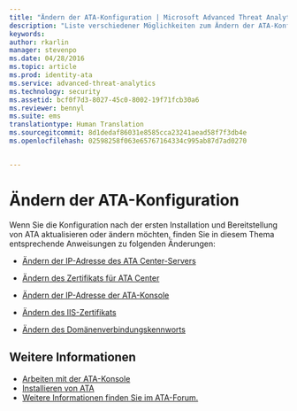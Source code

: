 ```yaml
---
title: "Ändern der ATA-Konfiguration | Microsoft Advanced Threat Analytics"
description: "Liste verschiedener Möglichkeiten zum Ändern der ATA-Konfiguration."
keywords: 
author: rkarlin
manager: stevenpo
ms.date: 04/28/2016
ms.topic: article
ms.prod: identity-ata
ms.service: advanced-threat-analytics
ms.technology: security
ms.assetid: bcf0f7d3-8027-45c0-8002-19f71fcb30a6
ms.reviewer: bennyl
ms.suite: ems
translationtype: Human Translation
ms.sourcegitcommit: 8d1dedaf86031e8585cca23241aead58f7f3db4e
ms.openlocfilehash: 02598258f063e65767164334c995ab87d7ad0270


---
```


# Ändern der ATA-Konfiguration

Wenn Sie die Konfiguration nach der ersten Installation und Bereitstellung von ATA aktualisieren oder ändern möchten, finden Sie in diesem Thema entsprechende Anweisungen zu folgenden Änderungen:

-   [Ändern der IP-Adresse des ATA Center-Servers](modifying-ata-config-centerip.md)

-   [Ändern des Zertifikats für ATA Center](modifying-ata-config-centercert.md)

-   [Ändern der IP-Adresse der ATA-Konsole](modifying-ata-config-consoleip.md)

-   [Ändern des IIS-Zertifikats](modifying-ata-config-iiscert.md)

-   [Ändern des Domänenverbindungskennworts](modifying-ata-config-dcpassword.md)

## Weitere Informationen
- [Arbeiten mit der ATA-Konsole](working-with-ata-console.md)
- [Installieren von ATA](install-ata.md)
- [Weitere Informationen finden Sie im ATA-Forum.](https://social.technet.microsoft.com/Forums/security/home?forum=mata)



<!--HONumber=Jun16_HO4-->


